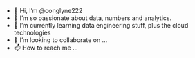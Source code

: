 - 👋 Hi, I’m @conglyne222
- 👀 I’m so passionate about data, numbers and analytics.
- 🌱 I’m currently learning data engineering stuff, plus the cloud technologies
- 💞️ I’m looking to collaborate on ...
- 📫 How to reach me ...

<!---
conglyne222/conglyne222 is a ✨ special ✨ repository because its `README.md` (this file) appears on your GitHub profile.
You can click the Preview link to take a look at your changes.
--->
